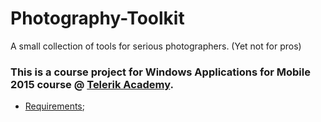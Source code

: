 # Photography-Toolkit
A small collection of tools for serious photographers. (Yet not for pros)


### This is a course project for Windows Applications for Mobile 2015 course @ [Telerik Academy](https://github.com/TelerikAcademy).
- [Requirements](https://github.com/TelerikAcademy/Windows-Applications/blob/master/Course-Project-Requirements/LOB_APP_REQUIREMENTS.md);
